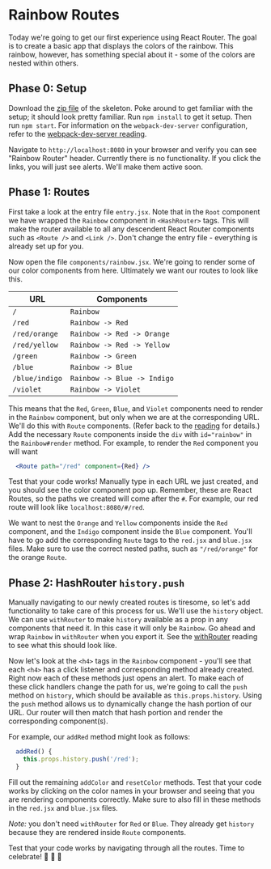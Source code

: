 # Rainbow Routes

Today we're going to get our first experience using React Router. The goal is to create a basic app that displays the colors of the rainbow. This rainbow, however, has something special about it - some of the colors are nested within others.

## Phase 0: Setup

Download the [zip file][zip-skeleton] of the skeleton. Poke around to get familiar with the setup; it should look pretty familiar. Run `npm install` to get it setup. Then run `npm start`. For information on the `webpack-dev-server` configuration, refer to the [webpack-dev-server reading](../../readings/webpack_dev_server.md).

Navigate to `http://localhost:8080` in your browser and verify you can see "Rainbow Router" header.  Currently there is no functionality. If you click the links, you will just see alerts. We'll make them active soon.

## Phase 1: Routes

First take a look at the entry file `entry.jsx`. Note that in the `Root` component we have wrapped the `Rainbow` component in `<HashRouter>` tags. This will make the router available to all any descendent React Router components such as `<Route />` and `<Link />`. Don't change the entry file - everything is already set up for you.

Now open the file `components/rainbow.jsx`. We're going to render some of our color components from here. Ultimately we want our routes to look like this.

URL                     | Components
------------------------|-----------
`/`                     | `Rainbow`
`/red`                  | `Rainbow -> Red`
`/red/orange`           | `Rainbow -> Red -> Orange`
`/red/yellow`           | `Rainbow -> Red -> Yellow`
`/green`                | `Rainbow -> Green`
`/blue`                 | `Rainbow -> Blue`
`/blue/indigo`          | `Rainbow -> Blue -> Indigo`
`/violet`               | `Rainbow -> Violet`

This means that the `Red`, `Green`, `Blue`, and `Violet` components need to render in the `Rainbow` component, but only when we are at the corresponding URL. We'll do this with `Route` components. (Refer back to the [reading][intro] for details.) Add the necessary `Route` components inside the `div` with `id="rainbow"` in the `Rainbow#render` method. For example, to render the `Red` component you will want

```jsx
  <Route path="/red" component={Red} />
```

Test that your code works!  Manually type in each URL we just created, and you should see the color component pop up.  Remember, these are React Routes, so the paths we created will come after the `#`.  For example, our red route will look like `localhost:8080/#/red`.

We want to nest the `Orange` and `Yellow` components inside the `Red` component, and the `Indigo` component inside the `Blue` component. You'll have to go add the corresponding `Route` tags to the `red.jsx` and `blue.jsx` files. Make sure to use the correct nested paths, such as `"/red/orange"` for the orange `Route`.

## Phase 2: HashRouter `history.push`

Manually navigating to our newly created routes is tiresome, so let's add functionality to take care of this process for us. We'll use the `history` object. We can use `withRouter` to make `history` available as a prop in any components that need it. In this case it will only be `Rainbow`. Go ahead and wrap `Rainbow` in `withRouter` when you export it. See the [withRouter][with-router] reading to see what this should look like.

Now let's look at the `<h4>` tags in the `Rainbow` component - you'll see that each `<h4>` has a click listener and corresponding method already created. Right now each of these methods just opens an alert. To make each of these click handlers change the path for us, we're going to call the `push` method on `history`, which should be available as `this.props.history`. Using the `push` method allows us to dynamically change the hash portion of our URL. Our router will then match that hash portion and render the corresponding component(s).

For example, our `addRed` method might look as follows:

```jsx
  addRed() {
    this.props.history.push('/red');
  }
```

Fill out the remaining `addColor` and `resetColor` methods.  Test that your code works by clicking on the color names in your browser and seeing that you are rendering components correctly. Make sure to also fill in these methods in the `red.jsx` and `blue.jsx` files.

*Note:* you don't need `withRouter` for `Red` or `Blue`. They already get `history` because they are rendered inside `Route` components.

Test that your code works by navigating through all the routes.  Time to celebrate! :tada: :rainbow: :tada:

[zip-skeleton]: ./skeleton.zip?raw=true
[with-router]: ../../readings/with_router.md
[intro]: ../../readings/intro_to_react_router.md
